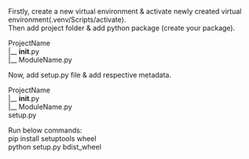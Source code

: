 Firstly, create a new virtual environment & activate newly created virtual environment(.venv/Scripts/activate).</br>
Then add project folder & add python package (create your package).</br>

ProjectName</br>
|__ __init__.py</br>
|__ ModuleName.py</br>

Now, add setup.py file & add respective metadata.</br>

ProjectName</br>
|__ __init__.py</br>
|__ ModuleName.py</br>
setup.py</br>

Run below commands:</br>
pip install setuptools wheel</br>
python setup.py bdist_wheel</br>
